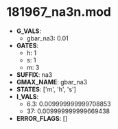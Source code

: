 # 181967_na3n.mod

- **G_VALS**:
  - gbar_na3: 0.01
- **GATES**:
  - h: 1
  - s: 1
  - m: 3
- **SUFFIX**: na3
- **GMAX_NAME**: gbar_na3
- **STATES**: ['m', 'h', 's']
- **I_VALS**:
  - 6.3: 0.009999999999708853
  - 37: 0.009999999999669438
- **ERROR_FLAGS**: []
